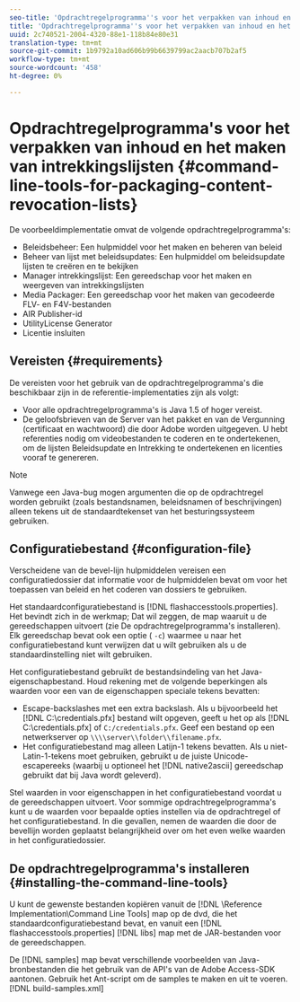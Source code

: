 ```yaml
---
seo-title: 'Opdrachtregelprogramma''s voor het verpakken van inhoud en het maken van intrekkingslijsten '
title: 'Opdrachtregelprogramma''s voor het verpakken van inhoud en het maken van intrekkingslijsten '
uuid: 2c740521-2004-4320-88e1-118b84e80e31
translation-type: tm+mt
source-git-commit: 1b9792a10ad606b99b6639799ac2aacb707b2af5
workflow-type: tm+mt
source-wordcount: '458'
ht-degree: 0%

---
```



# Opdrachtregelprogramma&#39;s voor het verpakken van inhoud en het maken van intrekkingslijsten {#command-line-tools-for-packaging-content-revocation-lists}

De voorbeeldimplementatie omvat de volgende opdrachtregelprogramma&#39;s:

* Beleidsbeheer: Een hulpmiddel voor het maken en beheren van beleid
* Beheer van lijst met beleidsupdates: Een hulpmiddel om beleidsupdate lijsten te creëren en te bekijken
* Manager intrekkingslijst: Een gereedschap voor het maken en weergeven van intrekkingslijsten
* Media Packager: Een gereedschap voor het maken van gecodeerde FLV- en F4V-bestanden
* AIR Publisher-id
* UtilityLicense Generator
* Licentie insluiten

## Vereisten {#requirements}

De vereisten voor het gebruik van de opdrachtregelprogramma&#39;s die beschikbaar zijn in de referentie-implementaties zijn als volgt:

* Voor alle opdrachtregelprogramma&#39;s is Java 1.5 of hoger vereist.
* De geloofsbrieven van de Server van het pakket en van de Vergunning (certificaat en wachtwoord) die door Adobe worden uitgegeven. U hebt referenties nodig om videobestanden te coderen en te ondertekenen, om de lijsten Beleidsupdate en Intrekking te ondertekenen en licenties vooraf te genereren.

>[!NOTE]
>
>Vanwege een Java-bug mogen argumenten die op de opdrachtregel worden gebruikt (zoals bestandsnamen, beleidsnamen of beschrijvingen) alleen tekens uit de standaardtekenset van het besturingssysteem gebruiken.

## Configuratiebestand {#configuration-file}

Verscheidene van de bevel-lijn hulpmiddelen vereisen een configuratiedossier dat informatie voor de hulpmiddelen bevat om voor het toepassen van beleid en het coderen van dossiers te gebruiken.

Het standaardconfiguratiebestand is [!DNL flashaccesstools.properties]. Het bevindt zich in de werkmap; Dat wil zeggen, de map waaruit u de gereedschappen uitvoert (zie De opdrachtregelprogramma&#39;s installeren). Elk gereedschap bevat ook een optie ( `-c`) waarmee u naar het configuratiebestand kunt verwijzen dat u wilt gebruiken als u de standaardinstelling niet wilt gebruiken.

Het configuratiebestand gebruikt de bestandsindeling van het Java-eigenschapbestand. Houd rekening met de volgende beperkingen als waarden voor een van de eigenschappen speciale tekens bevatten:

* Escape-backslashes met een extra backslash. Als u bijvoorbeeld het [!DNL C:\credentials.pfx] bestand wilt opgeven, geeft u het op als [!DNL C:\\credentials.pfx] of `C:/credentials.pfx`. Geef een bestand op een netwerkserver op `\\\\server\\folder\\filename.pfx`.
* Het configuratiebestand mag alleen Latijn-1 tekens bevatten. Als u niet-Latin-1-tekens moet gebruiken, gebruikt u de juiste Unicode-escapereeks (waarbij u optioneel het [!DNL native2ascii] gereedschap gebruikt dat bij Java wordt geleverd).

Stel waarden in voor eigenschappen in het configuratiebestand voordat u de gereedschappen uitvoert. Voor sommige opdrachtregelprogramma&#39;s kunt u de waarden voor bepaalde opties instellen via de opdrachtregel of het configuratiebestand. In die gevallen, nemen de waarden die door de bevellijn worden geplaatst belangrijkheid over om het even welke waarden in het configuratiedossier.

## De opdrachtregelprogramma&#39;s installeren  {#installing-the-command-line-tools}

U kunt de gewenste bestanden kopiëren vanuit de [!DNL \Reference Implementation\Command Line Tools] map op de dvd, die het standaardconfiguratiebestand bevat, en vanuit een [!DNL flashaccesstools.properties] [!DNL libs] map met de JAR-bestanden voor de gereedschappen.

De [!DNL samples] map bevat verschillende voorbeelden van Java-bronbestanden die het gebruik van de API&#39;s van de Adobe Access-SDK aantonen. Gebruik het Ant-script om de samples te maken en uit te voeren. [!DNL build-samples.xml]